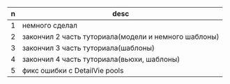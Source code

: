| n | desc |
|---|------|
|1  | немного сделал|
|2  | закончил 2 часть туториала(модели и немного шаблоны)|
|3  | закончил 3 часть туториала(шаблоны)|
|4  | закончил 4 часть туториала(вьюхи, шаблоны)|
|5  | фикс ошибки с DetailVie pools|